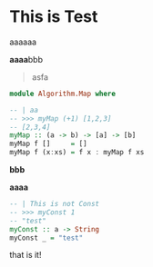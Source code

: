 # This is Test

aaaaaa

**aaaa**bbb

> asfa

```hs
module Algorithm.Map where

-- | aa
-- >>> myMap (+1) [1,2,3]
-- [2,3,4]
myMap :: (a -> b) -> [a] -> [b]
myMap f []     = []
myMap f (x:xs) = f x : myMap f xs
```

__bbb__

<b>aaaa</b>

```haskell
-- | This is not Const
-- >>> myConst 1
-- "test"
myConst :: a -> String
myConst _ = "test"
```

that is it!
